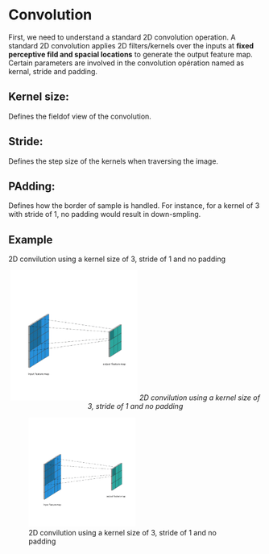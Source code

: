 # Convolution
First, we need to understand a standard 2D convolution operation. A standard 2D convolution applies 2D filters/kernels over the inputs at **fixed perceptive fild and spacial locations** to generate the output feature map. Certain parameters are involved in the convolution opération named as kernal, stride and padding.

## Kernel size:
Defines the fieldof view of the convolution. 

## Stride: 
Defines the step size of the kernels when traversing the image. 

## PAdding:
Defines how the border of sample is handled. For instance, for a kernel of 3 with stride of 1, no padding would result in down-smpling.
## Example
2D convilution using a kernel size of 3, stride of 1 and no padding

<p align="center">
  <img src=Image/conv.gif width=50%/>
  <em>2D convilution using a kernel size of 3, stride of 1 and no padding</em>
</p>
<p align="center">
<figure>
  <img src=Image/conv.gif width=50% alt="2D convilution using a kernel size of 3, stride of 1 and no padding"/>
  <figcaption>2D convilution using a kernel size of 3, stride of 1 and no padding</figcaption>
</figure>
</p>
